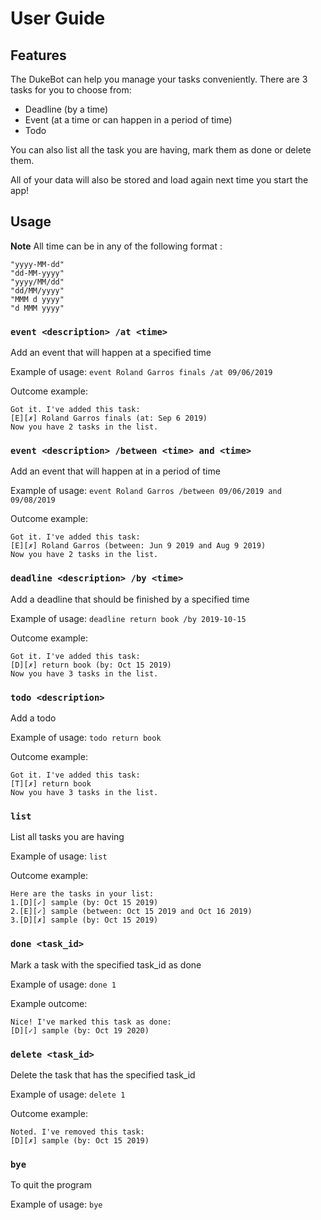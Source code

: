 # User Guide

## Features 
The DukeBot can help you manage your tasks conveniently. There are 3 tasks for you to choose from:
* Deadline (by a time)
* Event (at a time or can happen in a period of time)
* Todo

You can also list all the task you are having, mark them as done or delete them. 

All of your data will also be stored and load again next time you start the app!

## Usage
**Note** All time can be in any of the following format :
```
"yyyy-MM-dd"
"dd-MM-yyyy"
"yyyy/MM/dd"
"dd/MM/yyyy"
"MMM d yyyy"
"d MMM yyyy"
```

### `event <description> /at <time>` 
Add an event that will happen at a specified time

Example of usage: 
`event Roland Garros finals /at 09/06/2019`

Outcome example:
```
Got it. I've added this task:
[E][✗] Roland Garros finals (at: Sep 6 2019)
Now you have 2 tasks in the list.
```

### `event <description> /between <time> and <time>` 
Add an event that will happen at in a period of time

Example of usage: 
`event Roland Garros /between 09/06/2019 and 09/08/2019`

Outcome example:
```
Got it. I've added this task:
[E][✗] Roland Garros (between: Jun 9 2019 and Aug 9 2019)
Now you have 2 tasks in the list.
```

### `deadline <description> /by <time>` 
Add a deadline that should be finished by a specified time

Example of usage: 
`deadline return book /by 2019-10-15`

Outcome example:
```
Got it. I've added this task:
[D][✗] return book (by: Oct 15 2019)
Now you have 3 tasks in the list.
```

### `todo <description>` 
Add a todo

Example of usage: 
`todo return book`

Outcome example:
```
Got it. I've added this task:
[T][✗] return book
Now you have 3 tasks in the list.
```

### `list` 
List all tasks you are having

Example of usage: 
`list`

Outcome example: 
```
Here are the tasks in your list:
1.[D][✓] sample (by: Oct 15 2019)
2.[E][✓] sample (between: Oct 15 2019 and Oct 16 2019)
3.[D][✗] sample (by: Oct 15 2019)
```

### `done <task_id>` 
Mark a task with the specified task_id as done

Example of usage: 
`done 1`

Example outcome:
```
Nice! I've marked this task as done:
[D][✓] sample (by: Oct 19 2020)
```

### `delete <task_id>` 
Delete the task that has the specified task_id

Example of usage: 
`delete 1`

Outcome example:
```
Noted. I've removed this task:
[D][✗] sample (by: Oct 15 2019)
```

### `bye` 
To quit the program

Example of usage: 
`bye`



